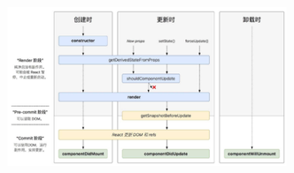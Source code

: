 ![react新的生命周期](https://github.com/YueJingGe/brainMap/blob/master/react%E6%96%B0%E7%9A%84%E7%94%9F%E5%91%BD%E5%91%A8%E6%9C%9F.jpg)
